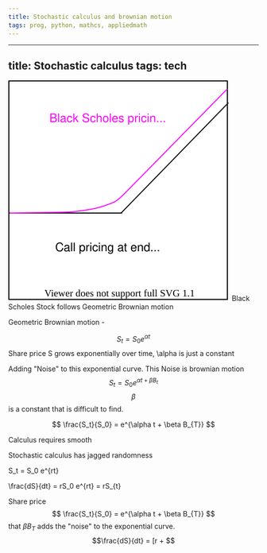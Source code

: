 ```yaml
---
title: Stochastic calculus and brownian motion
tags: prog, python, mathcs, appliedmath
---
```


---
title: Stochastic calculus
tags: tech
---

![](/images/Stkoptions/Stockoptions.svg)
Black Scholes
Stock follows Geometric Brownian motion

Geometric Brownian motion -

$$ S_t = S_0 e^{\alpha t} $$
Share price S grows exponentially over time, \alpha is just a constant

Adding "Noise" to this exponential curve. This Noise is brownian motion
$$ S_t = S_0 e^{\alpha t + \beta B_{t}} $$ 
$$\beta $$ is a constant that is difficult to find.

$$ \frac{S_t}{S_0} = e^{\alpha t + \beta B_{T}} $$


Calculus requires smooth

Stochastic calculus has jagged randomness

S_t = S_0 e^{rt}

\frac{dS}{dt} = rS_0 e^{rt} = rS_{t}

Share price 
$$ \frac{S_t}{S_0} = e^{\alpha t + \beta B_{T}} $$
that $\beta B_{T}$ adds the "noise" to the exponential curve.
$$\frac{dS}{dt} = [r +  $$